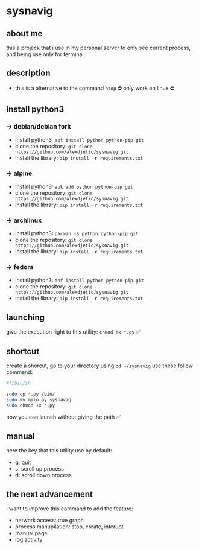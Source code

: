 # sysnavig

## about me
this a projeck that i use in my personal server to only see current process, and being use only for terminal  

## description
- this is a alternative to the command `htop`
⛔ only work on linux ⛔

## install python3

### → debian/debian fork
- install python3: `apt install python python-pip git`
- clone the repository: `git clone https://github.com/alexdjetic/sysnavig.git`
- install the library: `pip install -r requirements.txt`

### → alpine
- install python3: `apk add python python-pip git`
- clone the repository: `git clone https://github.com/alexdjetic/sysnavig.git`
- install the library: `pip install -r requirements.txt`

### → archlinux
- install python3: `pacman -S python python-pip git`
- clone the repository: `git clone https://github.com/alexdjetic/sysnavig.git`
- install the library: `pip install -r requirements.txt`

### → fedora
- install python3: `dnf install python python-pip git`
- clone the repository: `git clone https://github.com/alexdjetic/sysnavig.git`
- install the library: `pip install -r requirements.txt`

## launching
give the execution right to this utility: `chmod +x *.py` ✅

## shortcut
create a shorcut, go to your directory using `cd ~/sysnavig`
use these follow command:
```zsh
#!/bin/sh

sudo cp *.py /bin/
sudo mv main.py sysnavig
sudo chmod +x *.py
```
now you can launch without giving the path ✅

## manual
here the key that this utility use by default:
- q: quit
- s: scroll up process
- d: scroll down process

## the next advancement
i want to improve this command to add the feature:
- network access: true graph
- process manupilation: stop, create, interupt
- manual page
- log activity

